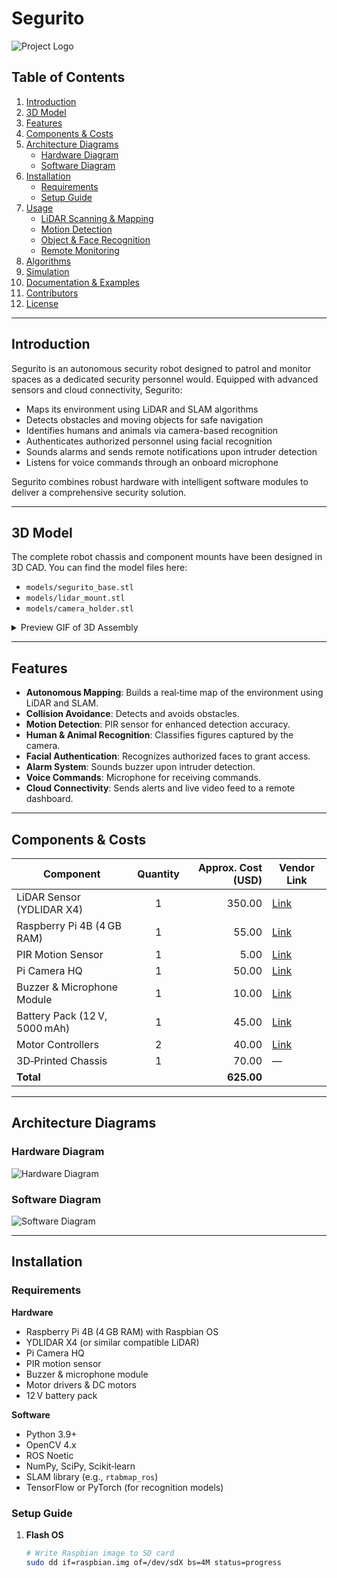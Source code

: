 # Segurito

![Project Logo](path/to/logo.png)

## Table of Contents

1. [Introduction](#introduction)  
2. [3D Model](#3d-model)  
3. [Features](#features)  
4. [Components & Costs](#components--costs)  
5. [Architecture Diagrams](#architecture-diagrams)  
   - [Hardware Diagram](#hardware-diagram)  
   - [Software Diagram](#software-diagram)  
6. [Installation](#installation)  
   - [Requirements](#requirements)  
   - [Setup Guide](#setup-guide)  
7. [Usage](#usage)  
   - [LiDAR Scanning & Mapping](#lidar-scanning--mapping)  
   - [Motion Detection](#motion-detection)  
   - [Object & Face Recognition](#object--face-recognition)  
   - [Remote Monitoring](#remote-monitoring)  
8. [Algorithms](#algorithms)  
9. [Simulation](#simulation)  
10. [Documentation & Examples](#documentation--examples)  
11. [Contributors](#contributors)  
12. [License](#license)  

---

## Introduction

Segurito is an autonomous security robot designed to patrol and monitor spaces as a dedicated security personnel would. Equipped with advanced sensors and cloud connectivity, Segurito:

- Maps its environment using LiDAR and SLAM algorithms  
- Detects obstacles and moving objects for safe navigation  
- Identifies humans and animals via camera-based recognition  
- Authenticates authorized personnel using facial recognition  
- Sounds alarms and sends remote notifications upon intruder detection  
- Listens for voice commands through an onboard microphone  

Segurito combines robust hardware with intelligent software modules to deliver a comprehensive security solution.

---

## 3D Model

The complete robot chassis and component mounts have been designed in 3D CAD. You can find the model files here:

- `models/segurito_base.stl`  
- `models/lidar_mount.stl`  
- `models/camera_holder.stl`  

<details>  
  <summary>Preview GIF of 3D Assembly</summary>

  ![3D Assembly Preview](path/to/3d_model_preview.gif)  
</details>

---

## Features

- **Autonomous Mapping**: Builds a real‑time map of the environment using LiDAR and SLAM.  
- **Collision Avoidance**: Detects and avoids obstacles.  
- **Motion Detection**: PIR sensor for enhanced detection accuracy.  
- **Human & Animal Recognition**: Classifies figures captured by the camera.  
- **Facial Authentication**: Recognizes authorized faces to grant access.  
- **Alarm System**: Sounds buzzer upon intruder detection.  
- **Voice Commands**: Microphone for receiving commands.  
- **Cloud Connectivity**: Sends alerts and live video feed to a remote dashboard.  

---

## Components & Costs

| Component                   | Quantity | Approx. Cost (USD) | Vendor Link               |
|-----------------------------|:--------:|-------------------:|---------------------------|
| LiDAR Sensor (YDLIDAR X4)   |    1     |            350.00  | [Link](https://...)       |
| Raspberry Pi 4B (4 GB RAM)  |    1     |             55.00  | [Link](https://...)       |
| PIR Motion Sensor           |    1     |              5.00  | [Link](https://...)       |
| Pi Camera HQ                |    1     |             50.00  | [Link](https://...)       |
| Buzzer & Microphone Module  |    1     |             10.00  | [Link](https://...)       |
| Battery Pack (12 V, 5000 mAh)|   1     |             45.00  | [Link](https://...)       |
| Motor Controllers           |    2     |             40.00  | [Link](https://...)       |
| 3D‑Printed Chassis          |    1     |             70.00  | —                         |
| **Total**                   |          |           **625.00**|                           |

---

## Architecture Diagrams

### Hardware Diagram

![Hardware Diagram](path/to/hardware_diagram.png)

### Software Diagram

![Software Diagram](path/to/software_diagram.png)

---

## Installation

### Requirements

**Hardware**  
- Raspberry Pi 4B (4 GB RAM) with Raspbian OS  
- YDLIDAR X4 (or similar compatible LiDAR)  
- Pi Camera HQ  
- PIR motion sensor  
- Buzzer & microphone module  
- Motor drivers & DC motors  
- 12 V battery pack  

**Software**  
- Python 3.9+  
- OpenCV 4.x  
- ROS Noetic  
- NumPy, SciPy, Scikit‑learn  
- SLAM library (e.g., `rtabmap_ros`)  
- TensorFlow or PyTorch (for recognition models)  

### Setup Guide

1. **Flash OS**  
   ```bash
   # Write Raspbian image to SD card
   sudo dd if=raspbian.img of=/dev/sdX bs=4M status=progress
